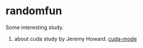 # randomfun
Some interesting study.

1. about cuda study by Jeremy Howard. [cuda-mode](https://www.youtube.com/@CUDAMODE)